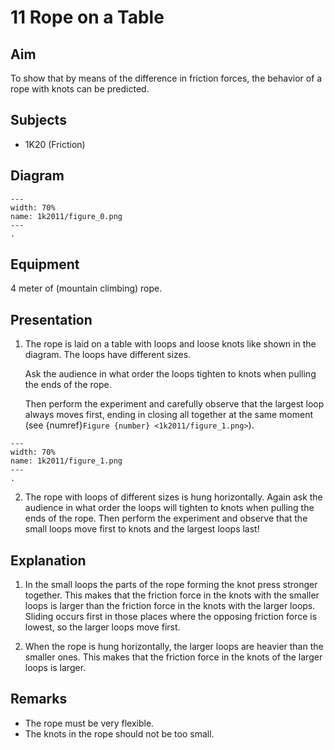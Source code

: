 

# 11 Rope on a Table 
    
  
## Aim   
 To show that by means of the difference in friction forces, the behavior of a rope with knots can be predicted.    
  
## Subjects   
* 1K20 (Friction)   

## Diagram
   
```{figure} figures/figure_0.png  
---  
width: 70%  
name: 1k2011/figure_0.png  
---  
. 
```

## Equipment
4 meter of (mountain climbing) rope.
      
  
## Presentation   
1. The rope is laid on a table with loops and loose knots like shown in the diagram. The loops have different sizes.

    Ask the audience in what order the loops tighten to knots when pulling the ends of the rope.

    Then perform the experiment and carefully observe that the largest loop always moves first, ending in closing all together at the same moment (see {numref}`Figure {number} <1k2011/figure_1.png>`).

```{figure} figures/figure_1.png  
---  
width: 70%  
name: 1k2011/figure_1.png  
---  
. 
```
 2. The rope with loops of different sizes is hung horizontally. Again ask the audience in what order the loops will tighten to knots when pulling the ends of the rope. Then perform the experiment and observe that the small loops move first to knots and the largest loops last!    
  
## Explanation   
1. In the small loops the parts of the rope forming the knot press stronger together. This makes that the friction force in the knots with the smaller loops is larger than the friction force in the knots with the larger loops. Sliding occurs first in those places where the opposing friction force is lowest, so the larger loops move first.

2. When the rope is hung horizontally, the larger loops are heavier than the smaller ones. This makes that the friction force in the knots of the larger loops is larger.   
  
## Remarks
 *  The rope must be very flexible. 
 *  The knots in the rope should not be too small.
  